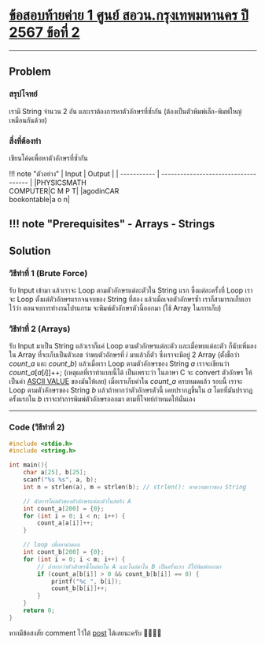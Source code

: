 # [ข้อสอบท้ายค่าย 1 ศูนย์ สอวน.กรุงเทพมหานคร ปี 2567 ข้อที่ 2](https://grader.gchan.moe/problemset/c1_bkk67_2)

---

## Problem

### สรุปโจทย์

เรามี String จำนวน 2 อัน และเราต้องการหาตัวอักษรที่ซ้ำกัน (ต้องเป็นตัวพิมพ์เล็ก-พิมพ์ใหญ่เหมือนกันด้วย)

### สิ่งที่ต้องทำ

เขียนโค้ดเพื่อหาตัวอักษรที่ซ้ำกัน

!!! note "ตัวอย่าง"
    | Input      | Output                          |
    | ----------- | ------------------------------------ |
    |PHYSICSMATH<br>COMPUTER|C M P T|
    |agodinCAR<br>bookontable|a o n|

!!! note "Prerequisites"
    - Arrays
    - Strings
---

## Solution

### วิธีทำที่ 1 (Brute Force)

รับ Input เข้ามา แล้วเราจะ Loop ตามตัวอักษรแต่ละตัวใน String แรก ซึ่งแต่ละครั้งที่ Loop เราจะ Loop ตั้งแต่ตัวอักษรแรกจนจบของ String ที่สอง แล้วเมื่อเจอตัวอักษรซ้ำ เราก็สามารถเก็บเอาไว้ว่า ตอนจบการทำงานโปรแกรม จะพิมพ์ตัวอักษรตัวนี้ออกมา (ใช้ Array ในการเก็บ)

### วิธีทำที่ 2 (Arrays)

รับ Input มาเป็น String แล้วเราก็แค่ Loop ตามตัวอักษรแต่ละตัว และเมื่อพบแต่ละตัว ก็นับเพิ่มลงใน Array ที่จะเก็บเป็นตัวเลข ว่าพบตัวอักษรที่ $i$ มาแล้วกี่ตัว ซึ่งเราจะมีอยู่ 2 Array (ตั้งชื่อว่า $count\_a$ และ $count\_b$) แล้วเมื่อเรา Loop ตามตัวอักษรของ String $a$ เราจะเขียนว่า $count\_a[a[i]]$++; (เหตุผลที่เราทำแบบนี้ได้ เป็นเพราะว่า ในภาษา C จะ convert ตัวอักษร ให้เป็นค่า [ASCII VALUE](https://www.ascii-code.com/) ของมันให้เลย) เมื่อเราเก็บค่าใน $count\_a$ ครบหมดแล้ว รอบนี้ เราจะ Loop ตามตัวอักษรของ String $b$ แล้วถ้าหากว่าตัวอักษรตัวนี้ เคยปรากฏขึ้นใน $a$ โดยที่มันปรากฏครั้งแรกใน $b$ เราจะทำการพิมพ์ตัวอักษรออกมา ตามที่โจทย์กำหนดให้นั่นเอง

---

### Code (วิธีทำที่ 2)

```cpp title="repeating_string.c"
#include <stdio.h>
#include <string.h>

int main(){
    char a[25], b[25];
    scanf("%s %s", a, b);
    int n = strlen(a), m = strlen(b); // strlen(): หาความยาวของ String

    // นับการโผล่ตัวของตัวอักษรแต่ละตัวในสตริง A
    int count_a[200] = {0};
    for (int i = 0; i < n; i++) {
        count_a[a[i]]++;
    }

    // loop เพื่อหาคำตอบ
    int count_b[200] = {0};
    for (int i = 0; i < m; i++) {
        // ถ้าหากว่าตัวอักษรนี้โผล่มาใน A และโผล่มาใน B เป็นครั้งแรก ก็ให้พิมพ์ออกมา
        if (count_a[b[i]] > 0 && count_b[b[i]] == 0) {
            printf("%c ", b[i]);
            count_b[b[i]]++;
        }
    }
    return 0;
}
```

หากมีข้อสงสัย comment ไว้ใต้ [post](https://www.facebook.com/share/p/1BWCw366mm/) ได้เลยนะครับ 🙇‍♂️🙇‍♂️  
